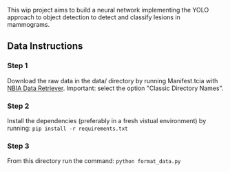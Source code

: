 This wip project aims to build a neural network implementing the YOLO approach to object detection to detect and classify lesions in mammograms.

## Data Instructions

### Step 1
Download the raw data in the data/ directory by running Manifest.tcia with [NBIA Data Retriever](https://wiki.cancerimagingarchive.net/display/NBIA/Downloading+TCIA+Images). Important: select the option "Classic Directory Names".

### Step 2
Install the dependencies (preferably in a fresh vistual environment) by running:
`pip install -r requirements.txt`

### Step 3
From this directory run the command:
`python format_data.py`
